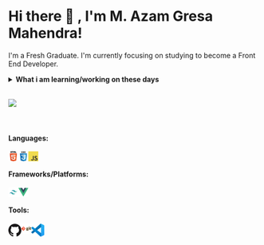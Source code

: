 # Hi there 👋 , I'm M. Azam Gresa Mahendra!
I'm a Fresh Graduate.
I'm currently focusing on studying to become a Front End Developer.


<details>
 <summary><strong>What i am learning/working on these days</strong></summary>
    - 🌱 I’m currently learning Javascript, Typescript, Vue JS, and UI Design </br>
    - 💬 Ask me about anything.</br>
    - 📫 How to reach me: <a href="azadra527@gmail.com">Email</a>  </br>
    - 😄 Pronouns: He/Him </br>
    - ⚡ Fun fact: ... </br>
</details>
<br>
<p></p>
    <img src="https://github-readme-stats.vercel.app/api?username=mazamgresam&show_icons=true&theme=radical" />

</p>
<br>

#### Languages:
<img align="left" alt="HTML" width="20px" src="https://raw.githubusercontent.com/github/explore/80688e429a7d4ef2fca1e82350fe8e3517d3494d/topics/html/html.png" />
<img align="left" alt="CSS" width="20px" src="https://raw.githubusercontent.com/github/explore/80688e429a7d4ef2fca1e82350fe8e3517d3494d/topics/css/css.png" />
<img align="left" alt="JavaScript" width="20px" src="https://raw.githubusercontent.com/github/explore/80688e429a7d4ef2fca1e82350fe8e3517d3494d/topics/javascript/javascript.png" />

<br>

#### Frameworks/Platforms:
<img align="left" height="20" src="https://raw.githubusercontent.com/github/explore/80688e429a7d4ef2fca1e82350fe8e3517d3494d/topics/tailwind/tailwind.png">
<img align="left" height="20" src="https://raw.githubusercontent.com/github/explore/80688e429a7d4ef2fca1e82350fe8e3517d3494d/topics/vue/vue.png">
<br/> 


#### Tools:
<img align="left" alt="GitHub" width="26px" src="https://raw.githubusercontent.com/github/explore/78df643247d429f6cc873026c0622819ad797942/topics/github/github.png" />
<img align="left" height="20" src="https://raw.githubusercontent.com/github/explore/80688e429a7d4ef2fca1e82350fe8e3517d3494d/topics/git/git.png">
<img align="left" alt="Visual Studio Code" width="26px" src="https://raw.githubusercontent.com/github/explore/78df643247d429f6cc873026c0622819ad797942/topics/visual-studio-code/visual-studio-code.png" />
<br/ >